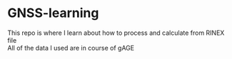 # GNSS-learning

This repo is where I learn about how to process and calculate from RINEX file<br />
All of the data I used are in course of gAGE  
